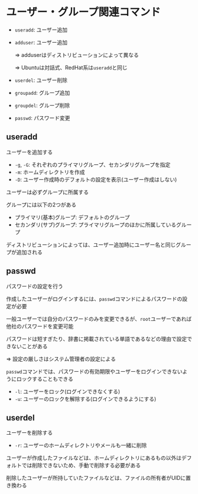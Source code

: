 # ユーザー・グループ関連コマンド

- `useradd`: ユーザー追加
- `adduser`: ユーザー追加

  => adduserはディストリビューションによって異なる

  => Ubuntuは対話式、RedHat系は`useradd`と同じ

- `userdel`: ユーザー削除
- `groupadd`: グループ追加
- `groupdel`: グループ削除
- `passwd`: パスワード変更

## useradd

ユーザーを追加する

- `-g`, `-G`: それぞれのプライマリグループ、セカンダリグループを指定
- `-m`: ホームディレクトリを作成
- `-D`: ユーザー作成時のデフォルトの設定を表示(ユーザー作成はしない)

ユーザーは必ずグループに所属する

グループには以下の2つがある

- プライマリ(基本)グループ: デフォルトのグループ
- セカンダリ(サブ)グループ: プライマリグループのほかに所属しているグループ

ディストリビューションによっては、ユーザー追加時にユーザー名と同じグループが追加される

## passwd

パスワードの設定を行う

作成したユーザーがログインするには、`passwd`コマンドによるパスワードの設定が必要

一般ユーザーでは自分のパスワードのみを変更できるが、`root`ユーザーであれば他社のパスワードを変更可能

パスワードは短すぎたり、辞書に掲載されている単語であるなどの理由で設定できないことがある

=> 設定の厳しさはシステム管理者の設定による

`passwd`コマンドでは、パスワードの有効期限やユーザーをログインできないようにロックすることもできる

- `-l`: ユーザーをロック(ログインできなくする)
- `-u`: ユーザーのロックを解除する(ログインできるようにする)

## userdel

ユーザーを削除する

- `-r`: ユーザーのホームディレクトリやメールも一緒に削除

ユーザーが作成したファイルなどは、ホームディレクトリにあるもの以外はデフォルトでは削除できないため、手動で削除する必要がある

削除したユーザーが所持していたファイルなどは、ファイルの所有者がUIDに置き換わる

